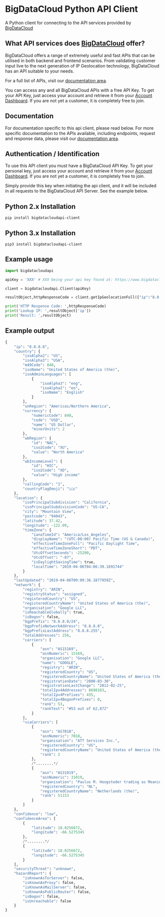 # BigDataCloud Python API Client


A Python client for connecting to the API services provided by [BigDataCloud](https://www.bigdatacloud.net)


## What API services does [BigDataCloud](https://www.bigdatacloud.net) offer?

BigDataCloud offers a range of extremely useful and fast APIs that can be utilised in both backend and frontend scenarios.
From validating customer input live to the next generation of IP Geolocation technology, BigDataCloud has an API suitable to your needs.

For a full list of APIs, visit our [documentation area](https://www.bigdatacloud.net/ip-geolocation-apis).

You can access any and all BigDataCloud APIs with a free API Key.
To get your API Key, just access your account and retrieve it from your [Account Dashboard](https://www.bigdatacloud.net/customer/account).
If you are not yet a customer, it is completely free to join.



## Documentation

For documentation specific to this api client, please read below.
For more specific documentation to the APIs available, including endpoints, request and response data, please visit our [documentation area](https://www.bigdatacloud.net/ip-geolocation-apis).



## Authentication / Identification

To use this API client you must have a BigDataCloud API Key.
To get your personal key, just access your account and retrieve it from your [Account Dashboard](https://www.bigdatacloud.net/customer/account).
If you are not yet a customer, it is completely free to join.

Simply provide this key when initiating the api client, and it will be included in all requests to the BigDataCloud API Server.
See the example below.



## Python 2.x Installation

`pip install bigdatacloudapi-client`


## Python 3.x Installation

`pip3 install bigdatacloudapi-client`



## Example usage

```python
import bigdatacloudapi

apiKey = 'XXX' # XXX being your api key found at: https://www.bigdatacloud.net/customer/account

client = bigdatacloudapi.Client(apiKey)

resultObject,httpResponseCode = client.getIpGeolocationFull({"ip":"8.8.8.8"})

print('HTTP Response Code: ',httpResponseCode)
print('Lookup IP: ',resultObject['ip'])
print('Result: ',resultObject)
```


## Example output

```python
{
    "ip": "8.8.8.8",
    "country": {
        "isoAlpha2": "US",
        "isoAlpha3": "USA",
        "m49Code": 840,
        "isoName": "United States of America (the)",
        "isoAdminLanguages": [
            {
                "isoAlpha3": "eng",
                "isoAlpha2": "en",
                "isoName": "English"
            }
        ],
        "unRegion": "Americas/Northern America",
        "currency": {
            "numericCode": 840,
            "code": "USD",
            "name": "US Dollar",
            "minorUnits": 2
        },
        "wbRegion": {
            "id": "NAC",
            "iso2Code": "XU",
            "value": "North America"
        },
        "wbIncomeLevel": {
            "id": "HIC",
            "iso2Code": "XD",
            "value": "High income"
        },
        "callingCode": "1",
        "countryFlagEmoji": "🇺🇸"
    },
    "location": {
        "isoPrincipalSubdivision": "California",
        "isoPrincipalSubdivisionCode": "US-CA",
        "city": "Mountain View",
        "postcode": "94043",
        "latitude": 37.42,
        "longitude": -122.09,
        "timeZone": {
            "ianaTimeId": "America/Los_Angeles",
            "displayName": "(UTC-08:00) Pacific Time (US & Canada)",
            "effectiveTimeZoneFull": "Pacific Daylight Time",
            "effectiveTimeZoneShort": "PDT",
            "UtcOffsetSeconds": -25200,
            "UtcOffset": "-07",
            "isDaylightSavingTime": true,
            "localTime": "2019-04-06T04:06:39.1691744"
        }
    },
    "lastUpdated": "2019-04-06T09:09:36.1877959Z",
    "network": {
        "registry": "ARIN",
        "registryStatus": "assigned",
        "registeredCountry": "US",
        "registeredCountryName": "United States of America (the)",
        "organisation": "Google LLC",
        "isReachableGlobally": true,
        "isBogon": false,
        "bgpPrefix": "8.8.8.0/24",
        "bgpPrefixNetworkAddress": "8.8.8.0",
        "bgpPrefixLastAddress": "8.8.8.255",
        "totalAddresses": 256,
        "carriers": [
            {
                "asn": "AS15169",
                "asnNumeric": 15169,
                "organisation": "Google LLC",
                "name": "GOOGLE",
                "registry": "ARIN",
                "registeredCountry": "US",
                "registeredCountryName": "United States of America (the)",
                "registrationDate": "2000-03-30",
                "registrationLastChange": "2012-02-25",
                "totalIpv4Addresses": 8698103,
                "totalIpv4Prefixes": 435,
                "totalIpv4BogonPrefixes": 0,
                "rank": 53,
                "rankText": "#53 out of 62,872"
            }
        ],
        "viaCarriers": [
            {
                "asn": "AS7018",
                "asnNumeric": 7018,
                "organisation": "ATT Services Inc.",
                "registeredCountry": "US",
                "registeredCountryName": "United States of America (the)",
                "rank": 2
            },
            /*........*/
            {
                "asn": "AS31019",
                "asnNumeric": 31019,
                "organisation": "Paulus M. Hoogsteder trading as Meanie",
                "registeredCountry": "NL",
                "registeredCountryName": "Netherlands (the)",
                "rank": 51153
            }
        ]
    },
    "confidence": "low",
    "confidenceArea": [
        {
            "latitude": 18.0256672,
            "longitude": -66.5275345
        },
        /*........*/
        {
            "latitude": 18.0256672,
            "longitude": -66.5275345
        }
    ],
    "securityThreat": "unknown",
    "hazardReport": {
        "isKnownAsTorServer": false,
        "isKnownAsProxy": false,
        "isKnownAsMailServer": false,
        "isKnownAsPublicRouter": false,
        "isBogon": false,
        "isUnreachable": false
    }
}
```
